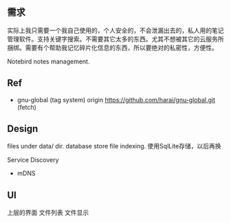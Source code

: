## 需求
实际上我只需要一个我自己使用的，个人安全的，不会泄漏出去的，私人用的笔记管理软件。支持关键字搜索。不需要其它太多的东西。尤其不想被其它的云服务所捆绑。需要有个帮助我记忆碎片化信息的东西，所以要绝对的私密性，方便性。

Notebird notes management.


## Ref
- gnu-global (tag system)
    origin  https://github.com/harai/gnu-global.git (fetch)



## Design
files under data/ dir.
database store file indexing.
使用SqlLite存储，以后再换

Service Discovery
* mDNS



## UI
上层的界面
文件列表
文件显示




